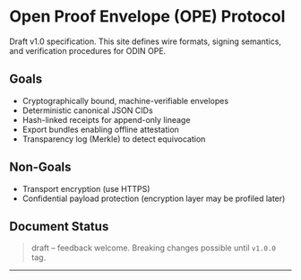 # Open Proof Envelope (OPE) Protocol

Draft v1.0 specification. This site defines wire formats, signing semantics, and verification procedures for ODIN OPE.

## Goals
* Cryptographically bound, machine-verifiable envelopes
* Deterministic canonical JSON CIDs
* Hash-linked receipts for append-only lineage
* Export bundles enabling offline attestation
* Transparency log (Merkle) to detect equivocation

## Non-Goals
* Transport encryption (use HTTPS)
* Confidential payload protection (encryption layer may be profiled later)

## Document Status
> draft – feedback welcome. Breaking changes possible until `v1.0.0` tag.

---
